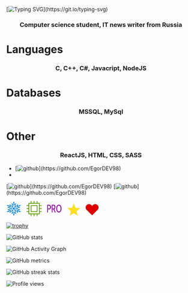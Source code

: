 [![Typing SVG](https://readme-typing-svg.herokuapp.com?font=&size=45&duration=2500&color=000000&background=FFFFFF&center=true&vCenter=true&width=800&height=100&lines=%D0%9F%D1%80%D0%B8%D0%B2%D0%B5%D1%82+%D0%B2%D1%81%D0%B5%D0%BC!+%F0%9F%91%8B;%D0%9C%D0%B5%D0%BD%D1%8F+%D0%B7%D0%BE%D0%B2%D1%83%D1%82+%D0%95%D0%B3%D0%BE%D1%80!)](https://git.io/typing-svg)

<h3 align="center">
  Computer science student, IT news writer from Russia
</h3>

# Languages
<h3 align="center">C, C++, C#, Javacript, NodeJS</h3>

# Databases
<h3 align="center">MSSQL, MySql</h3>

# Other
<h3 align="center">ReactJS, HTML, CSS, SASS</h3>

<ul>
  <li>
      [<img src='https://cdn.jsdelivr.net/npm/simple-icons@3.0.1/icons/github.svg' alt='github' height='15'>](https://github.com/EgorDEV98) 
  <li>
</ul>
[<img src='https://cdn.jsdelivr.net/npm/simple-icons@3.0.1/icons/github.svg' alt='github' height='15'>](https://github.com/EgorDEV98)  
[<img src='https://cdn.jsdelivr.net/npm/simple-icons@3.0.1/icons/c.svg' alt='github' height='15'>](https://github.com/EgorDEV98)  

<a href='https://archiveprogram.github.com/'><img src='https://raw.githubusercontent.com/acervenky/animated-github-badges/master/assets/acbadge.gif' width='40' height='40'></a> <a href='https://docs.github.com/en/developers'><img src='https://raw.githubusercontent.com/acervenky/animated-github-badges/master/assets/devbadge.gif' width='40' height='40'></a> <a href='https://github.com/pricing'><img src='https://raw.githubusercontent.com/acervenky/animated-github-badges/master/assets/pro.gif' width='40' height='40'></a> <a href='https://stars.github.com/'><img src='https://raw.githubusercontent.com/acervenky/animated-github-badges/master/assets/starbadge.gif' width='35' height='35'></a> <a href='https://docs.github.com/en/github/supporting-the-open-source-community-with-github-sponsors'><img src='https://raw.githubusercontent.com/acervenky/animated-github-badges/master/assets/sponsorbadge.gif' width='35' height='35'></a> 

[![trophy](https://github-profile-trophy.vercel.app/?username=EgorDEV98)](https://github.com/ryo-ma/github-profile-trophy)

![GitHub stats](https://github-readme-stats.vercel.app/api?username=EgorDEV98&show_icons=true&count_private=true)  

![GitHub Activity Graph](https://activity-graph.herokuapp.com/graph?username=EgorDEV98)  

![GitHub metrics](https://metrics.lecoq.io/EgorDEV98)  

![GitHub streak stats](https://github-readme-streak-stats.herokuapp.com/?user=EgorDEV98)  

![Profile views](https://gpvc.arturio.dev/EgorDEV98)  

